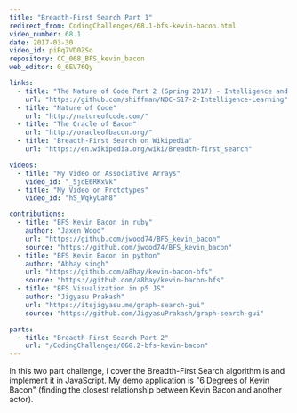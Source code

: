 ```yaml
---
title: "Breadth-First Search Part 1"
redirect_from: CodingChallenges/68.1-bfs-kevin-bacon.html
video_number: 68.1
date: 2017-03-30
video_id: piBq7VD0ZSo
repository: CC_068_BFS_kevin_bacon
web_editor: 0_6EV76Qy

links:
  - title: "The Nature of Code Part 2 (Spring 2017) - Intelligence and Learning"
    url: "https://github.com/shiffman/NOC-S17-2-Intelligence-Learning"
  - title: "Nature of Code"
    url: "http://natureofcode.com/"
  - title: "The Oracle of Bacon"
    url: "http://oracleofbacon.org/"
  - title: "Breadth-First Search on Wikipedia"
    url: "https://en.wikipedia.org/wiki/Breadth-first_search"

videos:
  - title: "My Video on Associative Arrays"
    video_id: "_5jdE6RKxVk"
  - title: "My Video on Prototypes"
    video_id: "hS_WqkyUah8"

contributions:
  - title: "BFS Kevin Bacon in ruby"
    author: "Jaxen Wood"
    url: "https://github.com/jwood74/BFS_kevin_bacon"
    source: "https://github.com/jwood74/BFS_kevin_bacon"
  - title: "BFS Kevin Bacon in python"
    author: "Abhay singh"
    url: "https://github.com/a8hay/kevin-bacon-bfs"
    source: "https://github.com/a8hay/kevin-bacon-bfs"
  - title: "BFS Visualization in p5 JS"
    author: "Jigyasu Prakash"
    url: "https://itsjigyasu.me/graph-search-gui"
    source: "https://github.com/JigyasuPrakash/graph-search-gui"

parts:
  - title: "Breadth-First Search Part 2"
    url: "/CodingChallenges/068.2-bfs-kevin-bacon"
---
```


In this two part challenge, I cover the Breadth-First Search algorithm is and implement it in JavaScript. My demo application is "6 Degrees of Kevin Bacon" (finding the closest relationship between Kevin Bacon and another actor).

